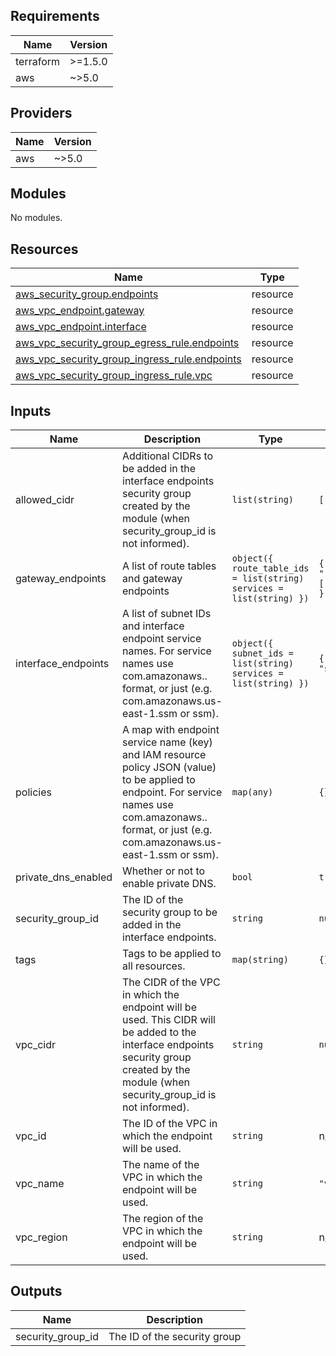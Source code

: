 <!-- BEGIN_TF_DOCS -->
## Requirements

| Name | Version |
|------|---------|
| terraform | >=1.5.0 |
| aws | ~>5.0 |

## Providers

| Name | Version |
|------|---------|
| aws | ~>5.0 |

## Modules

No modules.

## Resources

| Name | Type |
|------|------|
| [aws_security_group.endpoints](https://registry.terraform.io/providers/hashicorp/aws/latest/docs/resources/security_group) | resource |
| [aws_vpc_endpoint.gateway](https://registry.terraform.io/providers/hashicorp/aws/latest/docs/resources/vpc_endpoint) | resource |
| [aws_vpc_endpoint.interface](https://registry.terraform.io/providers/hashicorp/aws/latest/docs/resources/vpc_endpoint) | resource |
| [aws_vpc_security_group_egress_rule.endpoints](https://registry.terraform.io/providers/hashicorp/aws/latest/docs/resources/vpc_security_group_egress_rule) | resource |
| [aws_vpc_security_group_ingress_rule.endpoints](https://registry.terraform.io/providers/hashicorp/aws/latest/docs/resources/vpc_security_group_ingress_rule) | resource |
| [aws_vpc_security_group_ingress_rule.vpc](https://registry.terraform.io/providers/hashicorp/aws/latest/docs/resources/vpc_security_group_ingress_rule) | resource |

## Inputs

| Name | Description | Type | Default | Required |
|------|-------------|------|---------|:--------:|
| allowed\_cidr | Additional CIDRs to be added in the interface endpoints security group created by the module (when security\_group\_id is not informed). | `list(string)` | `[]` | no |
| gateway\_endpoints | A list of route tables and gateway endpoints | ```object({ route_table_ids = list(string) services = list(string) })``` | ```{ "route_table_ids": [], "services": [] }``` | no |
| interface\_endpoints | A list of subnet IDs and interface endpoint service names. For service names use com.amazonaws.<region>.<service> format, or just <service> (e.g. com.amazonaws.us-east-1.ssm or ssm). | ```object({ subnet_ids = list(string) services = list(string) })``` | ```{ "services": [], "subnet_ids": [] }``` | no |
| policies | A map with endpoint service name (key) and IAM resource policy JSON (value) to be applied to endpoint. For service names use com.amazonaws.<region>.<service> format, or just <service> (e.g. com.amazonaws.us-east-1.ssm or ssm). | `map(any)` | `{}` | no |
| private\_dns\_enabled | Whether or not to enable private DNS. | `bool` | `true` | no |
| security\_group\_id | The ID of the security group to be added in the interface endpoints. | `string` | `null` | no |
| tags | Tags to be applied to all resources. | `map(string)` | `{}` | no |
| vpc\_cidr | The CIDR of the VPC in which the endpoint will be used. This CIDR will be added to the interface endpoints security group created by the module (when security\_group\_id is not informed). | `string` | `null` | no |
| vpc\_id | The ID of the VPC in which the endpoint will be used. | `string` | n/a | yes |
| vpc\_name | The name of the VPC in which the endpoint will be used. | `string` | `"vpc"` | no |
| vpc\_region | The region of the VPC in which the endpoint will be used. | `string` | n/a | yes |

## Outputs

| Name | Description |
|------|-------------|
| security\_group\_id | The ID of the security group |
<!-- END_TF_DOCS -->